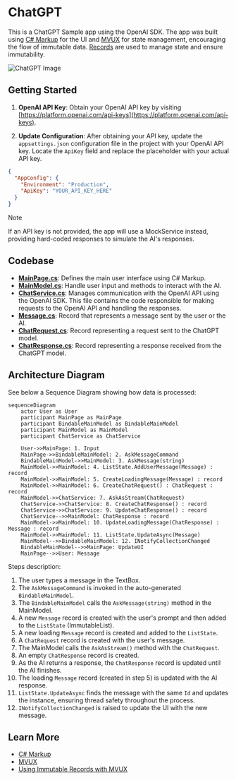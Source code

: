 # ChatGPT

This is a ChatGPT Sample app using the OpenAI SDK. The app was built using [C# Markup](https://aka.platform.uno/csharp-markup) for the UI and [MVUX](https://aka.platform.uno/mvux) for state management, encouraging the flow of immutable data. [Records](https://learn.microsoft.com/en-us/dotnet/csharp/language-reference/builtin-types/record) are used to manage state and ensure immutability.

![ChatGPT Image](ChatGPT-Image.png)

## Getting Started

1. **OpenAI API Key**: Obtain your OpenAI API key by visiting [https://platform.openai.com/api-keys](https://platform.openai.com/api-keys).

2. **Update Configuration**: After obtaining your API key, update the `appsettings.json` configuration file in the project with your OpenAI API key. Locate the `ApiKey` field and replace the placeholder with your actual API key.

```json
{
  "AppConfig": {
    "Environment": "Production",
    "ApiKey": "YOUR_API_KEY_HERE"
  }
}
```

> [!NOTE]
> If an API key is not provided, the app will use a MockService instead, providing hard-coded responses to simulate the AI's responses.

## Codebase

 * [**MainPage.cs**](ChatGPT/ChatGPT/Presentation/MainPage.cs): Defines the main user interface using C# Markup.
 * [**MainModel.cs**](ChatGPT/ChatGPT/Presentation/MainModel.cs): Handle user input and methods to interact with the AI.
 * [**ChatService.cs**](ChatGPT/ChatGPT/Services/ChatService.cs): Manages communication with the OpenAI API using the OpenAI SDK. This file contains the code responsible for making requests to the OpenAI API and handling the responses.
 * [**Message.cs**](ChatGPT/ChatGPT/Presentation/Message.cs): Record that represents a message sent by the user or the AI.
 * [**ChatRequest.cs**](ChatGPT/ChatGPT/Business/ChatRequest.cs): Record representing a request sent to the ChatGPT model.
 * [**ChatResponse.cs**](ChatGPT/ChatGPT/Business/ChatResponse.cs): Record representing a response received from the ChatGPT model.

## Architecture Diagram

See below a Sequence Diagram showing how data is processed:

```mermaid
sequenceDiagram
    actor User as User
    participant MainPage as MainPage
    participant BindableMainModel as BindableMainModel
    participant MainModel as MainModel
    participant ChatService as ChatService

    User->>MainPage: 1. Input
    MainPage->>BindableMainModel: 2. AskMessageCommand
    BindableMainModel->>MainModel: 3. AskMessage(string)
    MainModel->>MainModel: 4. ListState.AddUserMessage(Message) : record
    MainModel->>MainModel: 5. CreateLoadingMessage(Message) : record
    MainModel->>MainModel: 6. CreateChatRequest() : ChatRequest : record
    MainModel->>ChatService: 7. AskAsStream(ChatRequest)
    ChatService->>ChatService: 8. CreateChatResponse() : record
    ChatService->>ChatService: 9. UpdateChatResponse() : record
    ChatService-->>MainModel: ChatResponse : record
    MainModel->>MainModel: 10. UpdateLoadingMessage(ChatResponse) : Message : record
    MainModel->>MainModel: 11. ListState.UpdateAsync(Message)
    MainModel-->>BindableMainModel: 12. INotifyCollectionChanged
    BindableMainModel-->>MainPage: UpdateUI
    MainPage-->>User: Message
```

Steps description:

1. The user types a message in the TextBox.
2. The `AskMessageCommand` is invoked in the auto-generated `BindableMainModel`.
3. The `BindableMainModel` calls the `AskMessage(string)` method in the MainModel.
4. A new `Message` record is created with the user's prompt and then added to the `ListState` (ImmutableList).
5. A new loading `Message` record is created and added to the `ListState`.
6. A `ChatRequest` record is created with the user's message.
7. The MainModel calls the `AskAsStream()` method with the `ChatRequest`.
8. An empty `ChatResponse` record is created.
9. As the AI returns a response, the `ChatResponse` record is updated until the AI finishes.
10. The loading `Message` record (created in step 5) is updated with the AI response.
11. `ListState.UpdateAsync` finds the message with the same `Id` and updates the instance, ensuring thread safety throughout the process.
12. `INotifyCollectionChanged` is raised to update the UI with the new message.

## Learn More
- [C# Markup](https://aka.platform.uno/csharp-markup) 
- [MVUX](https://aka.platform.uno/mvux)
- [Using Immutable Records with MVUX](RecordsGuidance.md)
